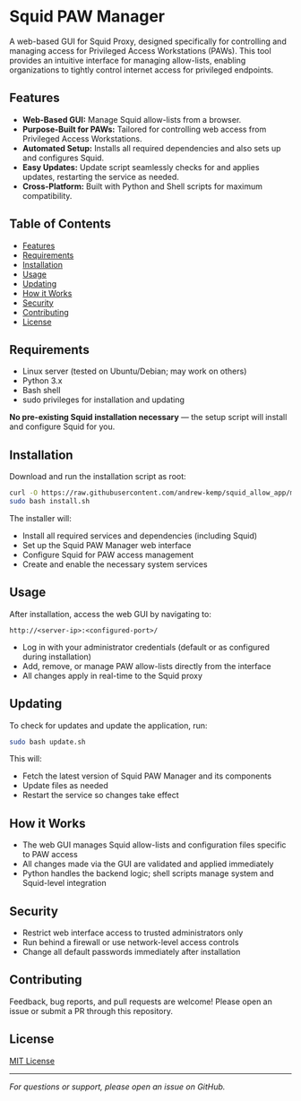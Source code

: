 # Squid PAW Manager

A web-based GUI for Squid Proxy, designed specifically for controlling and managing access for Privileged Access Workstations (PAWs). This tool provides an intuitive interface for managing allow-lists, enabling organizations to tightly control internet access for privileged endpoints.

## Features

- **Web-Based GUI:** Manage Squid allow-lists from a browser.
- **Purpose-Built for PAWs:** Tailored for controlling web access from Privileged Access Workstations.
- **Automated Setup:** Installs all required dependencies and also sets up and configures Squid.
- **Easy Updates:** Update script seamlessly checks for and applies updates, restarting the service as needed.
- **Cross-Platform:** Built with Python and Shell scripts for maximum compatibility.

## Table of Contents

- [Features](#features)
- [Requirements](#requirements)
- [Installation](#installation)
- [Usage](#usage)
- [Updating](#updating)
- [How it Works](#how-it-works)
- [Security](#security)
- [Contributing](#contributing)
- [License](#license)

## Requirements

- Linux server (tested on Ubuntu/Debian; may work on others)
- Python 3.x
- Bash shell
- sudo privileges for installation and updating

**No pre-existing Squid installation necessary** — the setup script will install and configure Squid for you.

## Installation

Download and run the installation script as root:

```bash
curl -O https://raw.githubusercontent.com/andrew-kemp/squid_allow_app/main/install.sh
sudo bash install.sh
```

The installer will:

- Install all required services and dependencies (including Squid)
- Set up the Squid PAW Manager web interface
- Configure Squid for PAW access management
- Create and enable the necessary system services

## Usage

After installation, access the web GUI by navigating to:

```
http://<server-ip>:<configured-port>/
```

- Log in with your administrator credentials (default or as configured during installation)
- Add, remove, or manage PAW allow-lists directly from the interface
- All changes apply in real-time to the Squid proxy

## Updating

To check for updates and update the application, run:

```bash
sudo bash update.sh
```

This will:

- Fetch the latest version of Squid PAW Manager and its components
- Update files as needed
- Restart the service so changes take effect

## How it Works

- The web GUI manages Squid allow-lists and configuration files specific to PAW access
- All changes made via the GUI are validated and applied immediately
- Python handles the backend logic; shell scripts manage system and Squid-level integration

## Security

- Restrict web interface access to trusted administrators only
- Run behind a firewall or use network-level access controls
- Change all default passwords immediately after installation

## Contributing

Feedback, bug reports, and pull requests are welcome! Please open an issue or submit a PR through this repository.

## License

[MIT License](LICENSE)

---

*For questions or support, please open an issue on GitHub.*
